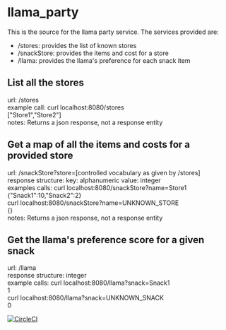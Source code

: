 # llama_party

This is the source for the llama party service. The services provided are:
- /stores: provides the list of known stores
- /snackStore: provides the items and cost for a store
- /llama: provides the llama's preference for each snack item

## List all the stores
url: /stores  
example call: curl localhost:8080/stores  
\["Store1","Store2"\]  
notes: Returns a json response, not a response entity  
  
## Get a map of all the items and costs for a provided store
url: /snackStore?store=\[controlled vocabulary as given by /stores\]  
response structure: key: alphanumeric value: integer  
examples calls: curl localhost:8080/snackStore?name=Store1  
{"Snack1":10,"Snack2":2}  
curl localhost:8080/snackStore?name=UNKNOWN_STORE  
{}  
notes: Returns a json response, not a response entity  
  
## Get the llama's preference score for a given snack  
url: /llama  
response structure: integer  
example calls: curl localhost:8080/llama?snack=Snack1  
1  
curl localhost:8080/llama?snack=UNKNOWN_SNACK  
0  

[![CircleCI](https://circleci.com/gh/gabflow/llama_party.svg?style=svg)](https://circleci.com/gh/gabflow/llama_party)
